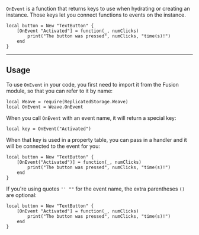 `OnEvent` is a function that returns keys to use when hydrating or creating an
instance. Those keys let you connect functions to events on the instance.

```luau
local button = New "TextButton" {
    [OnEvent "Activated"] = function(_, numClicks)
        print("The button was pressed", numClicks, "time(s)!")
    end
}
```

---

## Usage

To use `OnEvent` in your code, you first need to import it from the Fusion
module, so that you can refer to it by name:

```luau linenums="1" hl_lines="2"
local Weave = require(ReplicatedStorage.Weave)
local OnEvent = Weave.OnEvent
```

When you call `OnEvent` with an event name, it will return a special key:

```luau
local key = OnEvent("Activated")
```

When that key is used in a property table, you can pass in a handler and it will
be connected to the event for you:

```luau
local button = New "TextButton" {
    [OnEvent("Activated")] = function(_, numClicks)
        print("The button was pressed", numClicks, "time(s)!")
    end
}
```

If you're using quotes `'' ""` for the event name, the extra parentheses `()`
are optional:

```luau
local button = New "TextButton" {
    [OnEvent "Activated"] = function(_, numClicks)
        print("The button was pressed", numClicks, "time(s)!")
    end
}
```
